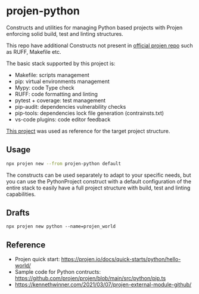 # projen-python

Constructs and utilities for managing Python based projects with Projen enforcing solid build, test and linting structures.

This repo have additional Constructs not present in [official projen repo](https://github.com/projen/projen) such as RUFF, Makefile etc.

The basic stack supported by this project is:
- Makefile: scripts management
- pip: virtual environments management
- Mypy: code Type check
- RUFF: code formatting and linting
- pytest + coverage: test management
- pip-audit: dependencies vulnerability checks
- pip-tools: dependencies lock file generation (contrainsts.txt)
- vs-code plugins: code editor feedback

[This project](https://github.com/flaviostutz/monorepo-template/tree/main/shared/python/hello_world) was used as reference for the target project structure.

## Usage

```sh
npx projen new --from projen-python default
```

The constructs can be used separately to adapt to your specific needs, but you can use the PythonProject construct with a default configuration of the entire stack to easily have a full project structure with build, test and linting capabilities.


## Drafts

`npx projen new python --name=projen_world`

## Reference

- Projen quick start: https://projen.io/docs/quick-starts/python/hello-world/
- Sample code for Python contructs: https://github.com/projen/projen/blob/main/src/python/pip.ts
- https://kennethwinner.com/2021/03/07/projen-external-module-github/

